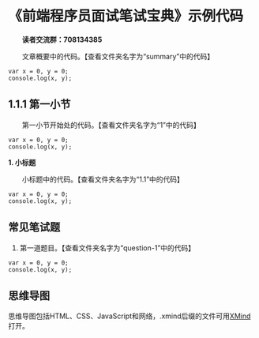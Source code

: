 # 《前端程序员面试笔试宝典》示例代码

&emsp;&emsp;**读者交流群：708134385**

&emsp;&emsp;文章概要中的代码。【查看文件夹名字为“summary”中的代码】
~~~
var x = 0, y = 0;
console.log(x, y);
~~~
## 1.1.1 第一小节 
&emsp;&emsp;第一小节开始处的代码。【查看文件夹名字为“1”中的代码】
~~~
var x = 0, y = 0;
console.log(x, y);
~~~
**1. 小标题**

&emsp;&emsp;小标题中的代码。【查看文件夹名字为“1.1”中的代码】
~~~
var x = 0, y = 0;
console.log(x, y);
~~~

## 常见笔试题
1. 第一道题目。【查看文件夹名字为“question-1”中的代码】
~~~
var x = 0, y = 0;
console.log(x, y);
~~~

## 思维导图
思维导图包括HTML、CSS、JavaScript和网络，.xmind后缀的文件可用[XMind](https://www.xmind.cn)打开。